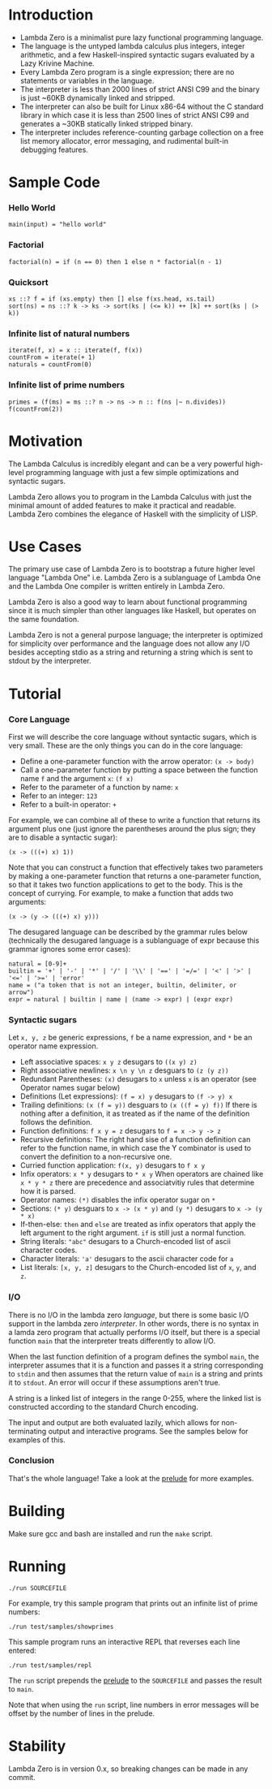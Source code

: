 # Introduction

- Lambda Zero is a minimalist pure lazy functional programming language.
- The language is the untyped lambda calculus plus integers, integer arithmetic,
  and a few Haskell-inspired syntactic sugars evaluated by a Lazy Krivine
  Machine.
- Every Lambda Zero program is a single expression; there are no statements
  or variables in the language.
- The interpreter is less than 2000 lines of strict ANSI C99 and the binary is
  just ~60KB dynamically linked and stripped.
- The interpreter can also be built for Linux x86-64 without the C standard
  library in which case it is less than 2500 lines of strict ANSI C99 and
  generates a ~30KB statically linked stripped binary.
- The interpreter includes reference-counting garbage collection on a free list
  memory allocator, error messaging, and rudimental built-in debugging features.

# Sample Code

### Hello World

    main(input) = "hello world"

### Factorial

    factorial(n) = if (n == 0) then 1 else n * factorial(n - 1)

### Quicksort

    xs ::? f = if (xs.empty) then [] else f(xs.head, xs.tail)
    sort(ns) = ns ::? k -> ks -> sort(ks | (<= k)) ++ [k] ++ sort(ks | (> k))

### Infinite list of natural numbers

    iterate(f, x) = x :: iterate(f, f(x))
    countFrom = iterate(+ 1)
    naturals = countFrom(0)

### Infinite list of prime numbers

    primes = (f(ms) = ms ::? n -> ns -> n :: f(ns |~ n.divides)) f(countFrom(2))

# Motivation

The Lambda Calculus is incredibly elegant and can be a very powerful
high-level programming language with just a few simple optimizations and
syntactic sugars.

Lambda Zero allows you to program in the Lambda Calculus with just the
minimal amount of added features to make it practical and readable.
Lambda Zero combines the elegance of Haskell with the simplicity of LISP.

# Use Cases

The primary use case of Lambda Zero is to bootstrap a future higher level
language "Lambda One" i.e. Lambda Zero is a sublanguage of Lambda One and the
Lambda One compiler is written entirely in Lambda Zero.

Lambda Zero is also a good way to learn about functional programming since it
is much simpler than other languages like Haskell, but operates on the same
foundation.

Lambda Zero is not a general purpose language; the interpreter is optimized
for simplicity over performance and the language does not allow any I/O
besides accepting stdio as a string and returning a string which is sent to
stdout by the interpreter.

# Tutorial

### Core Language

First we will describe the core language without syntactic sugars, which is very
small. These are the only things you can do in the core language:
- Define a one-parameter function with the arrow operator: `(x -> body)`
- Call a one-parameter function by putting a space between the function name `f`
  and the argument `x`: `(f x)`
- Refer to the parameter of a function by name: `x`
- Refer to an integer: `123`
- Refer to a built-in operator: `+`

For example, we can combine all of these to write a function that returns
its argument plus one (just ignore the parentheses around the plus sign; they
are to disable a syntactic sugar):

    (x -> (((+) x) 1))

Note that you can construct a function that effectively takes two parameters
by making a one-parameter function that returns a one-parameter function,
so that it takes two function applications to get to the body. This is the
concept of currying. For example, to make a function that adds two arguments:

    (x -> (y -> (((+) x) y)))

The desugared language can be described by the grammar rules below
(technically the desugared language is a sublanguage of expr because this
grammar ignores some error cases):

    natural = [0-9]+
    builtin = '+' | '-' | '*' | '/' | '\\' | '==' | '=/=' | '<' | '>' | '<=' | '>=' | 'error'
    name = ("a token that is not an integer, builtin, delimiter, or arrow")
    expr = natural | builtin | name | (name -> expr) | (expr expr)

### Syntactic sugars

Let `x, y, z` be generic expressions, `f` be a name expression, and `*` be
an operator name expression.

- Left associative spaces: `x y z` desugars to `((x y) z)`
- Right associative newlines: `x \n y \n z` desguars to `(z (y z))`
- Redundant Parentheses: `(x)` desugars to `x` unless `x` is an operator
  (see Operator names sugar below)
- Definitions (Let expressions): `(f = x) y` desugars to `(f -> y) x`
- Trailing definitions: `(x (f = y))` desguars to `(x ((f = y) f))`
  If there is nothing after a definition, it as treated as if the name of the
  definition follows the definition.
- Function definitions: `f x y = z` desugars to `f = x -> y -> z`
- Recursive definitions: The right hand sise of a function definition can refer
 to the function name, in which case the Y combinator is used to convert the
 definition to a non-recursive one.
- Curried function application: `f(x, y)` desugars to `f x y`
- Infix operators: `x * y` desugars to `* x y`
When operators are chained like `x * y * z` there are precedence and associatvitiy rules that determine how it is parsed.
- Operator names: `(*)` disables the infix operator sugar on `*`
- Sections: `(* y)` desguars to `x -> (x * y)` and
  `(y *)` desugars to `x -> (y * x)`
- If-then-else: `then` and `else` are treated as infix operators that apply the left argument to the right argument. `if` is still just a normal function.
- String literals: `"abc"` desugars to a Church-encoded list of ascii
  character codes.
- Character literals: `'a'` desugars to the ascii character code for `a`
- List literals: `[x, y, z]` desugars to the Church-encoded list of
  `x`, `y`, and `z`.

### I/O

There is no I/O in the lambda zero _language_, but there is some basic I/O
support in the lambda zero _interpreter_. In other words, there is no
syntax in a lamda zero program that actually performs I/O itself, but there is a
special function `main` that the interpreter treats differently to allow I/O.

When the last function definition of a program defines the symbol `main`, the
interpreter assumes that it is a function and passes it a string corresponding
to `stdin` and then assumes that the return value of `main` is a string and
prints it to `stdout`. An error will occur if these assumptions aren't true.

A string is a linked list of integers in the range 0-255, where the linked
list is constructed according to the standard Church encoding.

The input and output are both evaluated lazily, which allows for non-terminating
output and interactive programs. See the samples below for examples of this.

### Conclusion

That's the whole language! Take a look at the [prelude](test/prelude)
for more examples.

# Building

Make sure gcc and bash are installed and run the `make` script.

# Running

    ./run SOURCEFILE

For example, try this sample program that prints out an infinite list of prime
numbers:

    ./run test/samples/showprimes

This sample program runs an interactive REPL that reverses each line entered:

    ./run test/samples/repl

The `run` script prepends the [prelude](test/prelude) to the `SOURCEFILE` and
passes the result to `main`.

Note that when using the `run` script, line numbers in error messages will be
offset by the number of lines in the prelude.

# Stability

Lambda Zero is in version 0.x, so breaking changes can be made in any commit.
